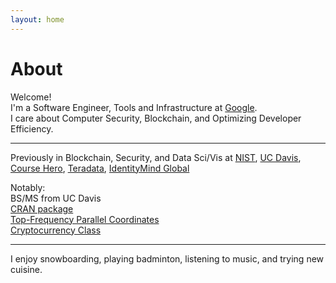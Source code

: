 ```yaml
---
layout: home
---
```

# About 

Welcome! <br>
I'm a Software Engineer, Tools and Infrastructure at [Google](https://www.google.com/). <br>
I care about Computer Security, Blockchain, and Optimizing Developer Efficiency.<br>

---

Previously in Blockchain, Security, and Data Sci/Vis at [NIST](https://www.nist.gov), [UC Davis](https://www.cs.ucdavis.edu), [Course Hero](https://www.coursehero.com), [Teradata](https://www.teradata.com), [IdentityMind Global](https://www.identitymindglobal.com)

Notably:<br>
BS/MS from UC Davis<br>
[CRAN package](https://CRAN.R-project.org/package=cdparcoord) <br>
[Top-Frequency Parallel Coordinates](https://arxiv.org/abs/1709.00665) <br>
[Cryptocurrency Class](https://rylanschaeffer.github.io/resources/198FCourseSyllabus.pdf)<br>

---

I enjoy snowboarding, playing badminton, listening to music, and trying new cuisine. 
